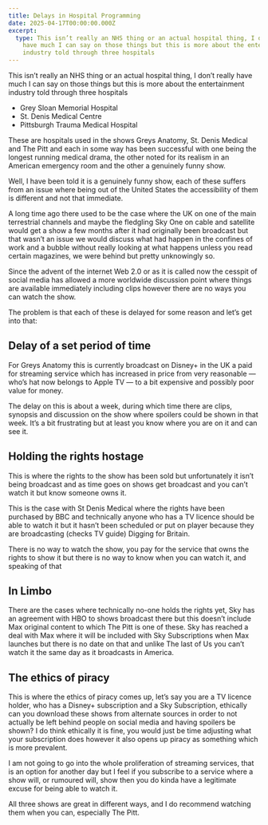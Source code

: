 ```yaml
---
title: Delays in Hospital Programming
date: 2025-04-17T00:00:00.000Z
excerpt:
  type: This isn’t really an NHS thing or an actual hospital thing, I don’t really
    have much I can say on those things but this is more about the entertainment
    industry told through three hospitals
---
```


This isn’t really an NHS thing or an actual hospital thing, I don’t really have much I can say on those things but this is more about the entertainment industry told through three hospitals

<!-- more -->

- Grey Sloan Memorial Hospital
- St. Denis Medical Centre
- Pittsburgh Trauma Medical Hospital

These are hospitals used in the shows Greys Anatomy, St. Denis Medical and The Pitt and each in some way has been successful with one being the longest running medical drama, the other noted for its realism in an American emergency room and the other a genuinely funny show.

Well, I have been told it is a genuinely funny show, each of these suffers from an issue where being out of the United States the accessibility of them is different and not that immediate.

A long time ago there used to be the case where the UK on one of the main terrestrial channels and maybe the fledgling Sky One on cable and satellite would get a show a few months after it had originally been broadcast but that wasn’t an issue we would discuss what had happen in the confines of work and a bubble without really looking at what happens unless you read certain magazines, we were behind but pretty unknowingly so.

Since the advent of the internet Web 2.0 or as it is called now the cesspit of social media has allowed a more worldwide discussion point where things are available immediately including clips however there are no ways you can watch the show.

The problem is that each of these is delayed for some reason and let’s get into that:

## Delay of a set period of time

For Greys Anatomy this is currently broadcast on Disney+ in the UK a paid for streaming service which has increased in price from very reasonable — who’s hat now belongs to Apple TV — to a bit expensive and possibly poor value for money.

The delay on this is about a week, during which time there are clips, synopsis and discussion on the show where spoilers could be shown in that week. It’s a bit frustrating but at least you know where you are on it and can see it.

## Holding the rights hostage

This is where the rights to the show has been sold but unfortunately it isn’t being broadcast and as time goes on shows get broadcast and you can’t watch it but know someone owns it.

This is the case with St Denis Medical where the rights have been purchased by BBC and technically anyone who has a TV licence should be able to watch it but it hasn’t been scheduled or put on player because they are broadcasting (checks TV guide) Digging for Britain.

There is no way to watch the show, you pay for the service that owns the rights to show it but there is no way to know when you can watch it, and speaking of that

## In Limbo

There are the cases where technically no-one holds the rights yet, Sky has an agreement with HBO to shows broadcast there but this doesn’t include Max original content to which The Pitt is one of these. Sky has reached a deal with Max where it will be included with Sky Subscriptions when Max launches but there is no date on that and unlike The last of Us you can’t watch it the same day as it broadcasts in America.

## The ethics of piracy

This is where the ethics of piracy comes up, let’s say you are a TV licence holder, who has a Disney+ subscription and a Sky Subscription, ethically can you download these shows from alternate sources in order to not actually be left behind people on social media and having spoilers be shown? I do think ethically it is fine, you would just be time adjusting what your subscription does however it also opens up piracy as something which is more prevalent.

I am not going to go into the whole proliferation of streaming services, that is an option for another day but I feel if you subscribe to a service where a show will, or rumoured will, show then you do kinda have a legitimate excuse for being able to watch it.

All three shows are great in different ways, and I do recommend watching them when you can, especially The Pitt.
